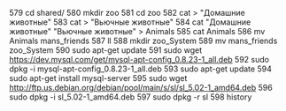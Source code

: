 579  cd shared/
580  mkdir zoo
581  cd zoo
582  cat > "Домашние животные"
583  cat > "Вьючные животные"
584  cat "Домашние животные" "Вьючные животные" > Animals
585  cat Animals
586  mv Animals mans_friends
587  ll
588  mkdir zoo_System
589  mv mans_friends zoo_System
590  sudo apt-get update
591  sudo wget https://dev.mysql.com/get/mysql-apt-config_0.8.23-1_all.deb
592  sudo dpkg -i mysql-apt-config_0.8.23-1_all.deb
593  sudo apt-get update
594  sudo apt-get install mysql-server
595  sudo wget http://ftp.us.debian.org/debian/pool/main/s/sl/sl_5.02-1_amd64.deb
596  sudo dpkg -i sl_5.02-1_amd64.deb
597  sudo dpkg -r sl
598  history